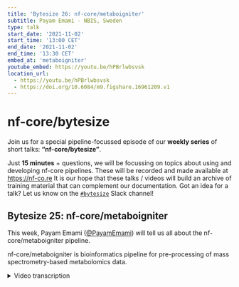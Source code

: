 ```yaml
---
title: 'Bytesize 26: nf-core/metaboigniter'
subtitle: Payam Emami - NBIS, Sweden
type: talk
start_date: '2021-11-02'
start_time: '13:00 CET'
end_date: '2021-11-02'
end_time: '13:30 CET'
embed_at: 'metaboigniter'
youtube_embed: https://youtu.be/hPBrlwbsvsk
location_url:
  - https://youtu.be/hPBrlwbsvsk
  - https://doi.org/10.6084/m9.figshare.16961209.v1
---
```


# nf-core/bytesize

Join us for a special pipeline-focussed episode of our **weekly series** of short talks: **“nf-core/bytesize”**.

Just **15 minutes** + questions, we will be focussing on topics about using and developing nf-core pipelines.
These will be recorded and made available at <https://nf-co.re>
It is our hope that these talks / videos will build an archive of training material that can complement our documentation. Got an idea for a talk? Let us know on the [`#bytesize`](https://nfcore.slack.com/channels/bytesize) Slack channel!

## Bytesize 25: nf-core/metaboigniter

This week, Payam Emami ([@PayamEmami](https://github.com/PayamEmami/)) will tell us all about the nf-core/metaboigniter pipeline.

nf-core/metaboigniter is bioinformatics pipeline for pre-processing of mass spectrometry-based metabolomics data.

<details markdown="1"><summary>Video transcription</summary>
**Note: The content has been edited for reader-friendliness**

[0:01](https://youtu.be/hPBrlwbsvsk&t=1)
(host) Okay, so let's go. Hi everyone, Maxime here. So, thanks for joining us today for the nf-core bytesize talk focused on pipelines. This week, it's Payam from the national bioinformatics infrastructure Sweden, who is going to present us metaboigniter. As usual, we are on Zoom and YouTube. If you have any questions, please ask them in the chat. Gisela and I will take care of them at the end. Over to you, Payam.

[0:45](https://youtu.be/hPBrlwbsvsk&t=45)
Thank you, Maxime, for the introduction. Let's get started with the presentation. We're going to talk about metabolomics, which we often define as the measurement of small molecules. These molecules are often between 50 to 1500 daltons, and within this range, you will find sugars, lipids, amino acids, hormones, and so forth. One of the important things about this metabolome or metabolomics is its closer link to the phenotype. As a result of that, it has been used in various different areas, various different industries, including healthcare, of course, agriculture, food industry, and so forth. In this context, we can define on-target metabolomics as a methodology to detect and measure as many metabolites as possible in a given sample. There are various different instruments for doing that, various different methodology. The one that we are targeting is called liquid chromatography mass spectrometry or, in short, LC-MS.

[2:03](https://youtu.be/hPBrlwbsvsk&t=123)
This is a toy protocol describing how it's been done. You are sorting some sort of sample, metabolic extraction, either by liquid-liquid interaction or by a precipitation of the proteins. The metabolites we run through a chromatography column, which is coupled to a mass spectrometer. They get ionized, they enter into the instrument, the mass-to-charge ratio will be measured, including their abundance, and then it will be passed through the data analysis or the pre-processing.

[2:38](https://youtu.be/hPBrlwbsvsk&t=158)
The different kind of signals that we get out of a mass spectrometer are called MS1 and MS2. MS1 data is normally used for the quantification, and that includes the retention time, that's the time that it takes for a metabolite to go through this column, and then it enters into mass spec. I'm going to show it on the x-axis over here. We have the mass-to-charge ratio, that's the measure that is done by the mass detector inside the instrument, and I'll show it on the y-axis. The measured signal is the relative abundance of the metabolites. I prefer to show it as the intensity of the color, and we often call it intensity or abundance. In different contexts, you might see this plots. These are essentially the same thing, it's called an intensity map or even heat map. If you zoom in, you can see the same pattern that I showed you in the previous plot. This one is essentially the distribution of ions, either people plot it over time or over the mass range. But we are going to stick with this simple representation, and one important point I want to make here is that when we measure molecules, it comes in different signals, not single signal, into mass spec.

[4:03](https://youtu.be/hPBrlwbsvsk&t=243)
One signal that we get is called the elution profile of the molecule. As I said, for a single mass, for a single molecule, this is the time it takes for a molecule to pass through the column. If you have a good, high-resolution instrument, we might be able also to find the isotopes of a single molecule. These are essentially the isotopes naturally happening in the nature, and often we see it with the one dot mass shift between the monoisotopic peak of the metabolite down here. Another pattern that we see is called adducts, and depending on the matrix and what kind of laboratory procedure has been done, we might get different elements, make it bound with our molecules, and they often cause some mass shift. We also see the same, this kind of pattern, which is important that these are still the same molecule. It's just the way that we have been preparing the samples, they affect the mass of the molecule.

[5:14](https://youtu.be/hPBrlwbsvsk&t=314)
What I often say is that the mass spectrometry pre-processing is a world of clustering. We do a lot of clustering in order to cluster the similar ions, the ions that we think that are coming from the same molecule together. This case, each box clusters the elution profile of one metabolite, including its isotope pattern. You can also do the cross box clustering, and that's for the adduct detection. Each of these lines, each of these guys along the time, they're called mass traces, and when we draw a box around it, then we cluster the mass traces of different isotopes of the molecules, they are normally called the feature, so feature detection. This process is normally done per sample.

[6:01](https://youtu.be/hPBrlwbsvsk&t=361)
Each individual sample is being processed here, but what we often have is multiple samples. What we need to do is that we need to do another round of clustering in order for us to say that this metabolite is this metabolite in this sample too, right? So we want to link them across different samples. It comes with the problem of the chromatography shift. Time shift can be different between different metabolites across different samples, and we can also have the mass deviation. What's happening is that some alignment has been done between different samples, map them to the same scale, and then we can do the clustering to find the corresponding metabolite. If we fail to do this kind of clustering, like this example, then we end up having missing values. This is essentially a quick introduction on how these kind of quantifications perform, and at the end of this stage, we can essentially extract the MZ of the metabolite, the retention of the molecules. We still don't know if they're all metabolites or not, but what we have to do is that we have to identify them, I mean, one naive approach can be to take this MZ of the metabolite, take it to any of the databases, and then search it with some deviation boundary, and this turned out to be a very low accuracy. I mean, in this case, I just took one MZ and the search is like 166. One point I want to make is that this kind of identification is to a large extent a problem of ranking. The way that we rank the metabolite, as the true metabolite gets higher rank, it's the better, right? What we want to do is that we want to incorporate as much orthogonal information as possible in order to improve this ranking, so our true metabolite come to the top of the list.

[7:55](https://youtu.be/hPBrlwbsvsk&t=475)
One type of this orthogonal data that we use is called the MS2 data, or fragmentation, or tandem spectra. In this case, the mass spectrometer, depending on the setup, will select a few ions and then break them apart. The molecule will break apart into different pieces, and then these pieces will get measured again by mass spec. What we're hoping is, that we can do the same thing in the databases that are available out there, and then try to figure out whether what we have done in silico match what we have done in the real experiment. There are different methods for doing that. The databases searches the novel reconstruction and the hybrid approach, but I guess the most common one is the hybrid approach, where we wrap the dataset into a sound form, in this case a tree, and then try to score the trees together in some model and then try to infer the metabolite without going too much into the detail.

[9:02](https://youtu.be/hPBrlwbsvsk&t=542)
Our workflow, metaboigniter, tries to automate the steps that I was talking about. What we provide is obviously the quantification, and we provide the parameter tuning, we provide two different quantification packages that the user can choose and combine, three plus one identification engines that I will go through. We provide QC and noise removal and the whole thing can be done on pos and neg, both combined or in solo. For the quantification part, we start getting the raw data or the MZML files converted from the user. We do an optional centroiding, or peak picking. We have an optional parameter tuning, automatically tuning the rest of the parameters over here and the parameters from here will be propagated throughout the workflow. This option can be done on a single sample or on a collection of samples, for example, if you have QC samples, or on the whole cohort. That will be followed by the feature detection or masters detection, either by XCMS or OpenMS, and then retention time correction and grouping.

[10:17](https://youtu.be/hPBrlwbsvsk&t=617)
The result of this will pass through a noise removal step and that includes the blank filtering that filters out the signal, which is presented the blank with the same magnitude as the sample. We have the QC filtering that filters out the signal that is not stable over repeated samples. Then finally, the dilution filtering, which filters out the signal, which is not following a dilution theory, if you have done so in your experiment. That will be passed through our famous CAMERA, adduct detection and isotope detection, which different features will be linked together across the time, and the isotopes will be detected adducts. At this stage, if the user has selected not to do the MS2 part, the workflow will finish. We do some transformation and normalization, depending on the user choice, and then we provide tabular output.

[11:18](https://youtu.be/hPBrlwbsvsk&t=678)
However, if the user selected to do the identification, we keep the result of feature detection from the quantification part, fetch it here and we read the MS2 data. We do an optional centroiding of MS2 data, and we do a mapping. This mapping is done in a way that we try to figure out the mass traces corresponding MS2 spectrum to the mass traces. Essentially we are mapping the MS2 data on top of the MS1 data in order for us to be able to say, hey, these fragment ions, they are originated from this specific feature. This will allow us to do some MS1 driven clustering, and then we do what we call a hyper-MS2 construction.

[12:16](https://youtu.be/hPBrlwbsvsk&t=736)
That hyper-MS2 construction will aggregate all the MS2 spectra that we think are coming from a single ion. Then various different pre-processing can be performed on this hyper-MS2, including clustering, smoothing, or centroiding. This can also be skipped, but we are hoping that by doing that, they reduce the number of searches required to do, and we also capture different aspects of the fragmentation. At this stage, we fetch the adduct information again from the quantification part of the workflow, and then we feed this information together with MS2 to our mass calculator, and that will estimate the neutral mass of the metabolite, which we will send to different search engines. The Metfrag/CSI-FINGERID and CFM-ID are supported, and they can be combined, or any solo can be run. That will be followed by the posterior probability estimation for bringing the scores on the same scale and the tabular output.

[13:24](https://youtu.be/hPBrlwbsvsk&t=804)
Another type of identification that we support, we call it the library identification or in-house library identification. This type of identification... imagine different labs might have different purified metabolites, and the idea is that we want to say whether this metabolite is present in our actual biological sample or not. What's happening is that we are willing to extract experimental elements. We know the theoretical mass of them and we want to extract the retention time based on the chromatography setup that we have. We want to find MS2s for this compound. What we do is that we separate what's happening in the laboratory procedure. These metabolites will be split into different buffers, in a way that in each buffer we don't have metabolites with overlapping masses. The idea is that we can later go and find these metabolites and find the retention time and the mass and the MS2. It comes with the benefit of having, for example, the tailored or very fine-tuned fragmentation pattern. Or we can use the retention time for matching to the actual biological sample.

[14:31](https://youtu.be/hPBrlwbsvsk&t=871)
Our metaboigniter can also do both, characterization and searching of an internal library. What we do here - I'm talking about only the library samples, not the quantification sample - we get the library file, we do an optional centroid and feature detection, exactly like we did for the real biological samples. The same thing for the MS2 data, we have an optional.. A mapping step that's not optional. At this stage, we get a list of theoretical masses from the user and the list of samples of which the user knows what metabolites are in there, and we try to estimate the retention boundary of each of the metabolites, each of the samples, and then map it to the information that the user has. That is follows with the previously mentioned hyperspectral, and at this stage we fish out the result of the quantification and the identification. We have an internal search engine that tries to match the retention time plus the MS2 data and the MS1 data and try to find whether these metabolites are present in the sample or not. That will be followed by the posterior probability estimation and the actual output. That's essentially pretty much what the metaboigniter does under the hood.

[15:54](https://youtu.be/hPBrlwbsvsk&t=954)
Obviously, there's about 500 parameters that needs to be set, so I don't want to show the whole command, obviously. But we wanted to guide you how to use the nf-core interface for running the pipeline, and that gives you this nice json file that you can input and run. The inputs we are getting, the main inputs, they are the mzML file, obviously, and you need this path referring to the mz;L files in the positive mode, negative mode, or any of the ionization. The accepted phenotype file, that's essentially a CSV file or a table describing what kind of MS1 data you're inputting into the workflow, and that's pretty much in this. You have to put the name of the files and the class of the samples, you might have the biological samples and you have the blank samples, dilution series, QCs, and so forth. You can define various different things if you want to remove them, so if you want to rename the samples later in the output, you can mention it there. If you have technical replicas, we can do averaging of them at a later stage. You can put any covariates that you want us later to link it to our output.

[17:13](https://youtu.be/hPBrlwbsvsk&t=1033)
We provide three different outputs, and all of them are tabular. We have a peak matrix, that's essentially the abundance matrix. The variables are on the row and the samples are on the columns. This is the raw data but we can do a transformation also. The missing values are shown by the NA or non-assign. The metadata file, which is essentially what the user has been inputting into the workflow, but we just reformatted and reordered to match the peak matrix. The variable information is probably the most important output of the workflow, and that includes all the information that we have been extracting from each of the features in the data. That includes, for example, the monocytopic mass, the different IDs for the metabolites, the name of them, if we have been able to identify them, if they have been associated with any MS2, we also have MS2, and so forth. This is only a fraction of the things that I have been caught in here. So many, many different types of information it's providing.

[18:31](https://youtu.be/hPBrlwbsvsk&t=1111)
At this stage, we are not doing the downstream analysis, and we think that that should be done by the biostatisticians. However, the outputs that we are providing are fully compatible with almost all the tools that are in workflows for metabolomics that have been developed by the Workflow4metabolomics community. That includes very specific statistical tools, normal PCA, PLS, network analysis, clustering, and so forth. You should be able to use this output out of the box with minimum modification.

[19:12](https://youtu.be/hPBrlwbsvsk&t=1152)
Things on the table that we have been developing and, I assume, will be part of the workflow. Right now we are only supporting MSML, but the conversion from the raw format is part of it. We are supporting four search engines, and the idea is that we want to give you an aggregated result of the search engines. Right now we are giving you four results, but the idea is that we do a consensus ranking of this ID. We know that recently people came up with fantastic identification for post-processing for metabolomics identification, mainly for the CSI-FINGERID, and that's going to be part of this. We are supporting right now, I think, two different alignment and retention time correction and grouping methods, but we are going to add more into it. Metabolite class detection is already part of the workflow. The parameter is not exposed to the user, but it will be, and it will be part of the output, and we are in the process of migrating to DSL2. It should not affect the user experience that much, but from the developer part it's a big deal.

[20:19](https://youtu.be/hPBrlwbsvsk&t=1219)
I think with this I want to thank all the people. I don't name people, but a lot of great persons have been part of this workflow in the past, I think, seven years or something. I thank them all. This work was a spin-off from PhenoMeNal infrastructure, but they're supported by elixir and the National Bioinformatics Infrastructure, Sweden, and a big thank-you also to the nf-core community. These guys are absolutely amazing, just helped without any expectations. Thank you very much for listening.

[20:56](https://youtu.be/hPBrlwbsvsk&t=1256)
(host) Thanks, Payam, for such a great presentation, that was amazing. I'd like to thank the Chan Zuckerberg Initiative for giving us the opportunity to do this series, and now let's see if anyone has any questions. I don't see any questions in the chat at the moment. Let me just check if we have any on YouTube as well. I don't see any questions over there either. It must have been a super clear presentation. I wasn't very familiar with this field before, but I felt like I understood most of it. For me, it was pretty clear, at least.

(speaker) That's great. I mean, if there was any question, I know that the amount of information that is coming is probably a big deal. But if there was any question, we are always ready.

(host) Yes. Otherwise, people know that they can still ask you any question on either the metaboigniter Slack channel or on the bytesize channel. I think we're good.

</details>
